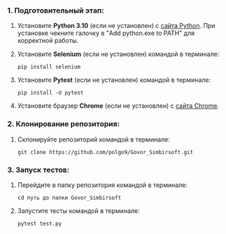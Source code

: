 ### 1. Подготовительный этап:  
1. Установите **Python 3.10** (если не установлен) c [сайта Python](https://www.python.org/downloads/). При установке чекните галочку в "Add python.exe to PATH" для корректной работы.   

2. Установите **Selenium** (если не установлен) командой в терминале:  
    ```  
    pip install selenium  
    ```  

3. Установите **Pytest** (если не установлен) командой в терминале: 
    ```  
    pip install -U pytest
    ```   
   
4. Установите браузер **Chrome** (если не установлен) с [сайта Chrome](https://www.google.com/intl/ru_ru/chrome/). 

### 2.  Клонирование репозитория:  
1. Склонируйте репозиторий командой в терминале:    
    ```
    git clone https://github.com/polgo9/Govor_Simbirsoft.git
    ```  

### 3. Запуск тестов:  
1. Перейдите в папку репозитория командой в терминале:  
    ```
    cd путь до папки Govor_Simbirsoft
    ```

2. Запустите тесты командой в терминале:    
    ```
    pytest test.py
    ```
   